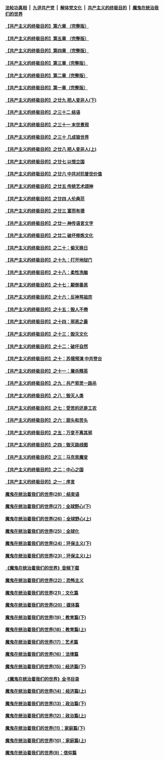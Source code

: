 

####  [法轮功真相](../../../../basic/blob/master/README.md?t=06272031) &nbsp;|&nbsp; [九评共产党](../../../../9ping.md/blob/master/README.md?t=06272031) &nbsp;|&nbsp; [解体党文化](../../../../jtdwh.md/blob/master/README.md?t=06272031)  &nbsp;|&nbsp; [共产主义的终极目的](../../../../gczydzjmd.md/blob/master/README.md?t=06272031) &nbsp;|&nbsp; [魔鬼在统治我们的世界](../../../../mgztzwmdsj.md/blob/master/README.md?t=06272031) 

#### [【共产主义的终极目的】第六章 （完整版）](../pages/nsc422/n11428913.md?t=06272031) 

#### [【共产主义的终极目的】第五章 （完整版）](../pages/nsc422/n11428912.md?t=06272031) 

#### [【共产主义的终极目的】第四章 （完整版）](../pages/nsc422/n11428907.md?t=06272031) 

#### [【共产主义的终极目的】第三章（完整版）](../pages/nsc422/n11428848.md?t=06272031) 

#### [【共产主义的终极目的】第二章（完整版）](../pages/nsc422/n11428831.md?t=06272031) 

#### [【共产主义的终极目的】第一章（完整版）](../pages/nsc422/n11417651.md?t=06272031) 

#### [【共产主义的终极目的】之廿九 把人变非人(下)](../pages/nsc422/n11344140.md?t=06272031) 

#### [【共产主义的终极目的】之三十二 结语](../pages/nsc422/n11360535.md?t=06272031) 

#### [【共产主义的终极目的】之三十一 末世景观](../pages/nsc422/n11351129.md?t=06272031) 

#### [【共产主义的终极目的】之三十 几成狼世界](../pages/nsc422/n11348280.md?t=06272031) 

#### [【共产主义的终极目的】之廿八 把人变非人(上)](../pages/nsc422/n11340492.md?t=06272031) 

#### [【共产主义的终极目的】之廿七 以恨立国](../pages/nsc422/n11336944.md?t=06272031) 

#### [【共产主义的终极目的】之廿六 中共对抗普世价值](../pages/nsc422/n11324785.md?t=06272031) 

#### [【共产主义的终极目的】之廿五 传统艺术颂神](../pages/nsc422/n11296396.md?t=06272031) 

#### [【共产主义的终极目的】之廿四 人伦典范](../pages/nsc422/n11296397.md?t=06272031) 

#### [【共产主义的终极目的】之廿三 富而有德](../pages/nsc422/n11283598.md?t=06272031) 

#### [【共产主义的终极目的】之廿一 神传语言文字](../pages/nsc422/n11263265.md?t=06272031) 

#### [【共产主义的终极目的】之廿二 破坏修炼文化](../pages/nsc422/n11245728.md?t=06272031) 

#### [【共产主义的终极目的】之二十：偷天换日](../pages/nsc422/n11238846.md?t=06272031) 

#### [【共产主义的终极目的】之十九：打开地狱门](../pages/nsc422/n11206376.md?t=06272031) 

#### [【共产主义的终极目的】之十八：柔性洗脑](../pages/nsc422/n11199994.md?t=06272031) 

#### [【共产主义的终极目的】之十七：颠倒善恶](../pages/nsc422/n11179782.md?t=06272031) 

#### [【共产主义的终极目的】之十六：反神骂祖宗](../pages/nsc422/n11166798.md?t=06272031) 

#### [【共产主义的终极目的】之十五：毁人不倦](../pages/nsc422/n11166792.md?t=06272031) 

#### [【共产主义的终极目的】之十四：邪恶之最](../pages/nsc422/n11150249.md?t=06272031) 

#### [【共产主义的终极目的】之十三：毁灭文化](../pages/nsc422/n11135227.md?t=06272031) 

#### [【共产主义的终极目的】之十二：破坏自然](../pages/nsc422/n11135214.md?t=06272031) 

#### [【共产主义的终极目的】之十：苏俄预演 中共登台](../pages/nsc422/n11118424.md?t=06272031) 

#### [【共产主义的终极目的】之十一：屠杀精英](../pages/nsc422/n11118442.md?t=06272031) 

#### [【共产主义的终极目的】之九：共产邪灵一路杀](../pages/nsc422/n11114139.md?t=06272031) 

#### [【共产主义的终极目的】之八：毁灭人类](../pages/nsc422/n11108503.md?t=06272031) 

#### [【共产主义的终极目的】之七：受苦的还是工农](../pages/nsc422/n11101809.md?t=06272031) 

#### [【共产主义的终极目的】之六：甜头和苦头](../pages/nsc422/n11096971.md?t=06272031) 

#### [【共产主义的终极目的】之五：万变不离其邪](../pages/nsc422/n11091285.md?t=06272031) 

#### [【共产主义的终极目的】之四：毁灭路线图](../pages/nsc422/n11086284.md?t=06272031) 

#### [【共产主义的终极目的】之三：马克思魔变](../pages/nsc422/n11061941.md?t=06272031) 

#### [【共产主义的终极目的】之二：中心之国](../pages/nsc422/n11047728.md?t=06272031) 

#### [【共产主义的终极目的】之一：序言](../pages/nsc422/n11086077.md?t=06272031) 

#### [魔鬼在统治着我们的世界(28)：结束语](../pages/nsc422/n10936246.md?t=06272031) 

#### [魔鬼在统治着我们的世界(27)：全球野心(下)](../pages/nsc422/n10928319.md?t=06272031) 

#### [魔鬼在统治着我们的世界(26)：全球野心(上)](../pages/nsc422/n10900318.md?t=06272031) 

#### [魔鬼在统治着我们的世界(25)：全球化](../pages/nsc422/n10788205.md?t=06272031) 

#### [魔鬼在统治着我们的世界(24)：环保主义(下)](../pages/nsc422/n10695307.md?t=06272031) 

#### [魔鬼在统治着我们的世界(23)：环保主义(上)](../pages/nsc422/n10688613.md?t=06272031) 

#### [《魔鬼在统治着我们的世界》音频下载](../pages/nsc422/n10635553.md?t=06272031) 

#### [魔鬼在统治着我们的世界(22)：恐怖主义](../pages/nsc422/n10614727.md?t=06272031) 

#### [魔鬼在统治着我们的世界(21)：文化篇](../pages/nsc422/n10597706.md?t=06272031) 

#### [魔鬼在统治着我们的世界(20)：媒体篇](../pages/nsc422/n10586579.md?t=06272031) 

#### [魔鬼在统治着我们的世界(19)：教育篇(下)](../pages/nsc422/n10564808.md?t=06272031) 

#### [魔鬼在统治着我们的世界(18)：教育篇(上)](../pages/nsc422/n10526970.md?t=06272031) 

#### [魔鬼在统治着我们的世界(17)：艺术篇](../pages/nsc422/n10499093.md?t=06272031) 

#### [魔鬼在统治着我们的世界(16)：法律篇](../pages/nsc422/n10485969.md?t=06272031) 

#### [魔鬼在统治着我们的世界(15)：经济篇(下)](../pages/nsc422/n10469975.md?t=06272031) 

#### [《魔鬼在统治着我们的世界》全书目录](../pages/nsc422/n10464261.md?t=06272031) 

#### [魔鬼在统治着我们的世界(14)：经济篇(上)](../pages/nsc422/n10457370.md?t=06272031) 

#### [魔鬼在统治着我们的世界(13)：政治篇(下)](../pages/nsc422/n10448270.md?t=06272031) 

#### [魔鬼在统治着我们的世界(12)：政治篇(上)](../pages/nsc422/n10444576.md?t=06272031) 

#### [魔鬼在统治着我们的世界(11)：家庭篇(下)](../pages/nsc422/n10440961.md?t=06272031) 

#### [魔鬼在统治着我们的世界(10)：家庭篇(上)](../pages/nsc422/n10435448.md?t=06272031) 

#### [魔鬼在统治着我们的世界(9)：信仰篇](../pages/nsc422/n10432159.md?t=06272031) 

